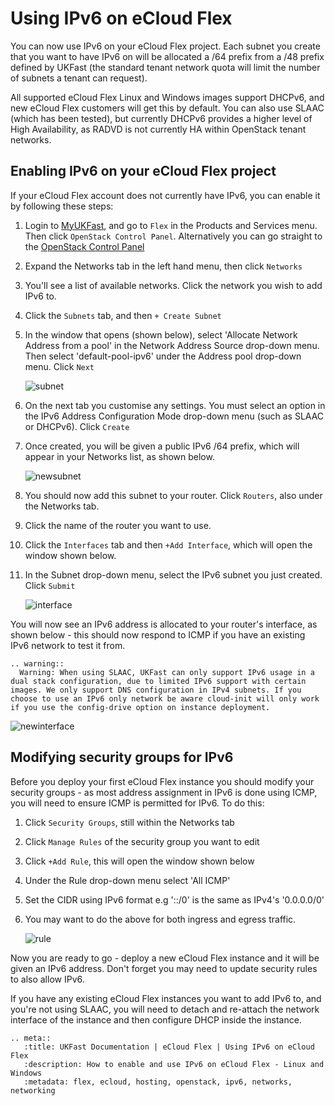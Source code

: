# Using IPv6 on eCloud Flex

You can now use IPv6 on your eCloud Flex project. Each subnet you create that you want to have IPv6 on will be allocated a /64 prefix from a /48 prefix defined by UKFast (the standard tenant network quota will limit the number of subnets a tenant can request).

All supported eCloud Flex Linux and Windows images support DHCPv6, and new eCloud Flex customers will get this by default. You can also use SLAAC (which has been tested), but currently DHCPv6 provides a higher level of High Availability, as RADVD is not currently HA within OpenStack tenant networks.

## Enabling IPv6 on your eCloud Flex project

If your eCloud Flex account does not currently have IPv6, you can enable it by following these steps:

1. Login to [MyUKFast](https://my.ukfast.co.uk), and go to `Flex` in the Products and Services menu.  Then click `OpenStack Control Panel`.  Alternatively you can go straight to the [OpenStack Control Panel](https://api.openstack.ecloud.co.uk)

2. Expand the Networks tab in the left hand menu, then click `Networks`

3. You'll see a list of available networks.  Click the network you wish to add IPv6 to.

4. Click the `Subnets` tab, and then `+ Create Subnet`

5. In the window that opens (shown below), select 'Allocate Network Address from a pool' in the Network Address Source drop-down menu.  Then select 'default-pool-ipv6' under the Address pool drop-down menu.  Click `Next`

    ![subnet](files/subnet.PNG)

6. On the next tab you customise any settings. You must select an option in the IPv6 Address Configuration Mode drop-down menu (such as SLAAC or DHCPv6).  Click `Create`

7. Once created, you will be given a public IPv6 /64 prefix, which will appear in your Networks list, as shown below.  

    ![newsubnet](files/newsubnet.PNG)

8. You should now add this subnet to your router.  Click `Routers`, also under the Networks tab.

9. Click the name of the router you want to use.

10. Click the `Interfaces` tab and then `+Add Interface`, which will open the window shown below.

11. In the Subnet drop-down menu, select the IPv6 subnet you just created.  Click `Submit`

    ![interface](files/interface.PNG)

You will now see an IPv6 address is allocated to your router's interface, as shown below - this should now respond to ICMP if you have an existing IPv6 network to test it from.

```eval_rst
.. warning::
  Warning: When using SLAAC, UKFast can only support IPv6 usage in a dual stack configuration, due to limited IPv6 support with certain images. We only support DNS configuration in IPv4 subnets. If you choose to use an IPv6 only network be aware cloud-init will only work if you use the config-drive option on instance deployment.
```

![newinterface](files/newinterface.PNG)

## Modifying security groups for IPv6

Before you deploy your first eCloud Flex instance you should modify your security groups - as most address assignment in IPv6 is done using ICMP, you will need to ensure ICMP is permitted for IPv6.  To do this:

1. Click `Security Groups`, still within the Networks tab
2. Click `Manage Rules` of the security group you want to edit
3. Click `+Add Rule`, this will open the window shown below
4. Under the Rule drop-down menu select 'All ICMP'
5. Set the CIDR using IPv6 format e.g '::/0' is the same as IPv4's '0.0.0.0/0'
6. You may want to do the above for both ingress and egress traffic.

    ![rule](files/rule.PNG)

Now you are ready to go - deploy a new eCloud Flex instance and it will be given an IPv6 address.  Don't forget you may need to update security rules to also allow IPv6.

If you have any existing eCloud Flex instances you want to add IPv6 to, and you're not using SLAAC, you will need to detach and re-attach the network interface of the instance and then configure DHCP inside the instance.

```eval_rst
.. meta::
   :title: UKFast Documentation | eCloud Flex | Using IPv6 on eCloud Flex
   :description: How to enable and use IPv6 on eCloud Flex - Linux and Windows
   :metadata: flex, ecloud, hosting, openstack, ipv6, networks, networking
```

